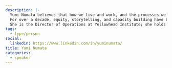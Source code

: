 ```yaml
---
description: |-
  Yumi Numata believes that how we live and work, and the processes we use to engage each other are integral aspects of building a sustainable future.
  For over a decade, equity, storytelling, and capacity building have been three areas of focus that have, and continue to inform her work.
  She is the Director of Operations at Yellowhead Institute; she holds a Hons BA from the University of Toronto in Equity Studies and a MA from New York University in Media, Culture, and Communications. Yumi is Chinese-Japanese settler.
tags:
  - type/person
social:
  linkedin: https://www.linkedin.com/in/yuminumata/
title: Yumi Numata
categories:
  - speaker
---
```

